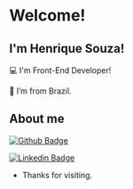 # Welcome!

## I'm Henrique Souza!

:computer: I'm Front-End Developer!

:house_with_garden: I’m from Brazil.

## About me

[![Github Badge](https://img.shields.io/badge/-Github-000?style=flat-square&logo=Github&logoColor=white&link=https://github.com/HenriqueSouzza)](https://github.com/HenriqueSouzza)

[![Linkedin Badge](https://img.shields.io/badge/-LinkedIn-blue?style=flat-square&logo=Linkedin&logoColor=white&link=https://www.linkedin.com/in/henrique-souza-33bb94144)](https://www.linkedin.com/in/henrique-souza-33bb94144)

- Thanks for visiting.
